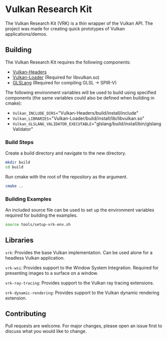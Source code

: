# Vulkan Research Kit

The Vulkan Research Kit (VRK) is a thin wrapper of the Vulkan API. The project was made for creating quick prototypes of Vulkan applications/demos.

## Building

The Vulkan Research Kit requires the following components:
- [Vulkan-Headers](https://github.com/KhronosGroup/Vulkan-Headers)
- [Vulkan-Loader](https://github.com/KhronosGroup/Vulkan-Loader) (Required for libvulkan.so)
- [GLSLang](https://github.com/KhronosGroup/glslang) (Required for compiling GLSL -> SPIR-V)

The following environment variables will be used to build using specified components (the same variables could also be defined when building in cmake):
- `Vulkan_INCLUDE_DIRS`="Vulkan-Headers/build/install/include"
- `Vulkan_LIBRARIES`="Vulkan-Loader/build/install/lib/libvulkan.so"
- `Vulkan_GLSLANG_VALIDATOR_EXECUTABLE`="glslang/build/install/bin/glslangValidator"

### Build Steps

Create a build directory and navigate to the new directory.
```bash
mkdir build
cd build
```
Run cmake with the root of the repository as the argument.
```bash
cmake ..
```

### Building Examples
An included source file can be used to set up the environment variables required for building the examples.
```bash
source tools/setup-vrk-env.sh
```
## Libraries
`vrk`: Provides the base Vulkan implementation. Can be used alone for a headless Vulkan application.

`vrk-wsi`: Provides support to the Window System Integration. Required for presenting images to a surface on a window.

`vrk-ray-tracing`: Provides support to the Vulkan ray tracing extensions.

`vrk-dynamic-rendering`: Provides support to the Vulkan dynamic rendering extension.

## Contributing
Pull requests are welcome. For major changes, please open an issue first to discuss what you would like to change.
